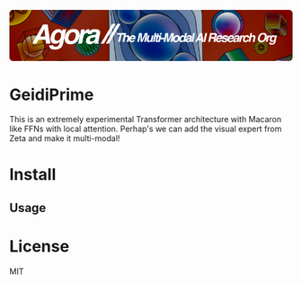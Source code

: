 [![Multi-Modality](agorabanner.png)](https://discord.gg/qUtxnK2NMf)

# GeidiPrime
This is an extremely experimental Transformer architecture with Macaron like FFNs with local attention. Perhap's we can add the visual expert from Zeta and make it multi-modal!


# Install



## Usage


# License
MIT



